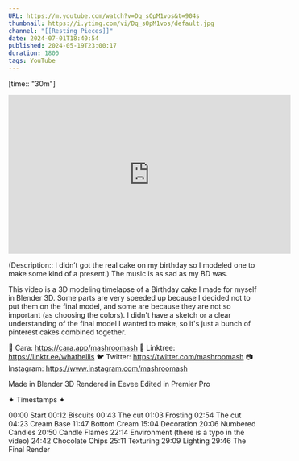 ```yaml
---
URL: https://m.youtube.com/watch?v=Dq_sOpM1vos&t=904s
thumbnail: https://i.ytimg.com/vi/Dq_sOpM1vos/default.jpg
channel: "[[Resting Pieces]]"
date: 2024-07-01T18:40:54
published: 2024-05-19T23:00:17
duration: 1800
tags: YouTube
---
```

[time:: "30m"]
<iframe width="560" height="315" src="https://www.youtube-nocookie.com/embed/Dq_sOpM1vos" title="YouTube video player" frameborder="0" allow="accelerometer; autoplay; clipboard-write; encrypted-media; gyroscope; picture-in-picture" allowfullscreen></iframe>

(Description:: I didn’t got the real cake on my birthday so I modeled one to make some kind of a present.)
The music is as sad as my BD was.

This video is a 3D modeling timelapse of a Birthday cake I made for myself in Blender 3D. 
Some parts are very speeded up because I decided not to put them on the final model, and some are because they are not so important (as choosing the colors). 
I didn't have a sketch or a clear understanding of the final model I wanted to make, so it's just a bunch of pinterest cakes combined together.

💖 Cara: https://cara.app/mashroomash
🌱 Linktree: https://linktr.ee/whathellis
🐦 Twitter: https://twitter.com/mashroomash
📷 Instagram: https://www.instagram.com/mashroomash

Made in Blender 3D
Rendered in Eevee
Edited in Premier Pro

✦ Timestamps ✦

00:00 Start
00:12 Biscuits
00:43 The cut
01:03 Frosting
02:54 The cut
04:23 Cream Base
11:47 Bottom Cream
15:04 Decoration
20:06 Numbered Candles
20:50 Candle Flames
22:14 Environment (there is a typo in the video) 
24:42 Chocolate Chips
25:11 Texturing
29:09 Lighting
29:46 The Final Render